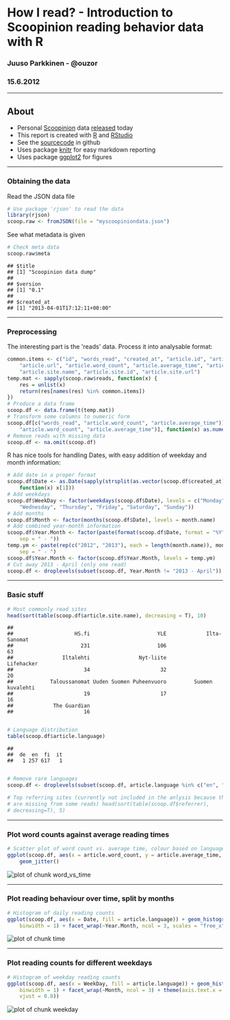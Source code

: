 # How I read? - Introduction to Scoopinion reading behavior data with R
### Juuso Parkkinen - @ouzor
### 15.6.2012




---

## About
* Personal [Scoopinion](http://www.scoopinion.com/) data [released](https://www.scoopinion.com/blog/download-your-reading-data) today
* This report is created with [R](http://www.r-project.org/) and [RStudio](http://rstudio.org/)
 * See the [sourcecode](https://github.com/ouzor/misc/blob/master/scoopinion/howiread_ouzor_20120921.Rmd) in github
 * Uses package [knitr](http://yihui.name/knitr/) for easy markdown reporting
 * Uses package [ggplot2](http://ggplot2.org/) for figures

---

### Obtaining the data

Read the JSON data file


```r
# Use package 'rjson' to read the data
library(rjson)
scoop.raw <- fromJSON(file = "myscoopiniondata.json")
```


See what metadata is given


```r
# Check meta data
scoop.raw$meta
```

```
## $title
## [1] "Scoopinion data dump"
## 
## $version
## [1] "0.1"
## 
## $created_at
## [1] "2013-04-01T17:12:11+00:00"
```

---

### Preprocessing
The interesting part is the 'reads' data. Process it into analysable format:


```r
common.items <- c("id", "words_read", "created_at", "article.id", "article.title", 
    "article.url", "article.word_count", "article.average_time", "article.language", 
    "article.site.name", "article.site.id", "article.site.url")
temp.mat <- sapply(scoop.raw$reads, function(x) {
    res = unlist(x)
    return(res[names(res) %in% common.items])
})
# Produce a data frame
scoop.df <- data.frame(t(temp.mat))
# Transform some columns to numeric form
scoop.df[c("words_read", "article.word_count", "article.average_time")] <- sapply(scoop.df[c("words_read", 
    "article.word_count", "article.average_time")], function(x) as.numeric(as.vector(x)))
# Remove reads with missing data
scoop.df <- na.omit(scoop.df)
```


R has nice tools for handling Dates, with easy addition of weekday and month information:


```r
# Add date in a proper format
scoop.df$Date <- as.Date(sapply(strsplit(as.vector(scoop.df$created_at), split = "T"), 
    function(x) x[1]))
# Add weekdays
scoop.df$WeekDay <- factor(weekdays(scoop.df$Date), levels = c("Monday", "Tuesday", 
    "Wednesday", "Thursday", "Friday", "Saturday", "Sunday"))
# Add months
scoop.df$Month <- factor(months(scoop.df$Date), levels = month.name)
# Add combined year-month information
scoop.df$Year.Month <- factor(paste(format(scoop.df$Date, format = "%Y"), scoop.df$Month, 
    sep = " - "))
temp.ym <- paste(rep(c("2012", "2013"), each = length(month.name)), month.name, 
    sep = " - ")
scoop.df$Year.Month <- factor(scoop.df$Year.Month, levels = temp.ym)
# Cut away 2013 - April (only one read)
scoop.df <- droplevels(subset(scoop.df, Year.Month != "2013 - April"))
```


---
### Basic stuff


```r
# Most commonly read sites
head(sort(table(scoop.df$article.site.name), decreasing = T), 10)
```

```
## 
##                    HS.fi                      YLE             Ilta-Sanomat 
##                      231                      106                       63 
##                Iltalehti                Nyt-liite               Lifehacker 
##                       34                       32                       20 
##            Taloussanomat Uuden Suomen Puheenvuoro         Suomen kuvalehti 
##                       19                       17                       16 
##             The Guardian 
##                       16
```

```r

# Language distribution
table(scoop.df$article.language)
```

```
## 
##  de  en  fi  it 
##   1 257 617   1
```

```r

# Remove rare languages
scoop.df <- droplevels(subset(scoop.df, article.language %in% c("en", "fi")))

# Top referring sites (currently not included in the anlysis because they
# are missing from some reads) head(sort(table(scoop.df$referrer),
# decreasing=T), 5)
```



---
### Plot word counts against average reading times


```r
# Scatter plot of word count vs. average time, colour based on languages
ggplot(scoop.df, aes(x = article.word_count, y = article.average_time, colour = article.language)) + 
    geom_jitter()
```

![plot of chunk word_vs_time](http://i.imgur.com/CSRfPgx.png) 


---
### Plot reading behaviour over time, split by months


```r
# Histogram of daily reading counts
ggplot(scoop.df, aes(x = Date, fill = article.language)) + geom_histogram(position = "stack", 
    binwidth = 1) + facet_wrap(~Year.Month, ncol = 3, scales = "free_x")
```

![plot of chunk time](http://i.imgur.com/wDyLtbS.png) 


---
### Plot reading counts for different weekdays



```r
# Histogram of weekday reading counts
ggplot(scoop.df, aes(x = WeekDay, fill = article.language)) + geom_histogram(position = "stack", 
    binwidth = 1) + facet_wrap(~Month, ncol = 3) + theme(axis.text.x = element_text(angle = 45, 
    vjust = 0.8))
```

![plot of chunk weekday](http://i.imgur.com/d4bq37f.png) 


